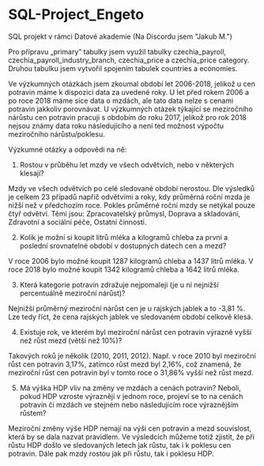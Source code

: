 # SQL-Project_Engeto
SQL projekt v rámci Datové akademie (Na Discordu jsem "Jakub M.")

Pro přípravu „primary“ tabulky jsem využil tabulky czechia_payroll, czechia_payroll_industry_branch, czechia_price a czechia_price category.
Druhou tabulku jsem vytvořil spojením tabulek countries a economies.

Ve výzkumných otázkách jsem zkoumal období let 2006-2018, jelikož u cen potravin máme k dispozici data za uvedené roky. U let před rokem 2006 a po roce 2018 máme sice data o mzdách, ale tato data nelze s cenami potravin jakkoliv porovnávat. U výzkumných otázek týkající se meziročního nárůstu cen potravin pracuji s obdobím do roku 2017, jelikož pro rok 2018 nejsou známy data roku následujícího a není ted možnost výpočtu meziročního nárůstu/poklesu.

Výzkumné otázky a odpovědi na ně:

1. Rostou v průběhu let mzdy ve všech odvětvích, nebo v některých klesají?

  Mzdy ve všech odvětvích po celé sledované období nerostou. Dle výsledků je celkem 23 případů napříč odvětvími a roky, kdy průměrná roční mzda je nižší než v          předchozím roce.
  Pokles průměrné roční mzdy se netýkal pouze čtyř odvětví. Těmi jsou: Zpracovatelský průmysl, Doprava a skladování, Zdravotní a sociální péče, Ostatní činnosti. 

2. Kolik je možní si koupit litrů mléka a kilogramů chleba za první a poslední srovnatelné období v dostupných datech cen a mezd?

  V roce 2006 bylo možné koupit 1287 kilogramů chleba a 1437 litrů mléka. V roce 2018 bylo možné koupit 1342 kilogramů chleba a 1642 litrů mléka.

3. Která kategorie potravin zdražuje nejpomaleji (je u ní nejnižší percentuálně meziroční nárůst)?

  Nejnižší průměrný meziroční nárůst cen je u rajských jablek a to -3,81 %. Lze tedy říct, že cena rajských jablek ve sledovaném období celkově klesá.

4. Existuje rok, ve kterém byl meziroční nárůst cen potravin výrazně vyšší než růst mezd (větší než 10%)?

  Takových roků je několik (2010, 2011, 2012). Např. v roce 2010 byl meziroční růst cen potravin 3,17%, zatímco růst mezd byl 2,16%, což znamená, že meziroční růst cen   potravin byl v tomto roce o 31,86% vyšší než růst mezd.

5. Má výška HDP vliv na změny ve mzdách a cenách potravin? Neboli, pokud HDP vzroste výrazněji v jednom roce, projeví se to na cenách potravin či mzdách ve stejném nebo následujícím roce výraznějším růstem?

  Meziroční změny výše HDP nemají na výši cen potravin a mezd souvislost, která by se dala nazvat pravidlem. Ve výsledcích můžeme totiž zjistit, že při růstu HDP došlo   ve sledovaných letech jak růstu, tak i k poklesu cen potravin. Dále pak mzdy rostou jak při růstu, tak i poklesu HDP.


